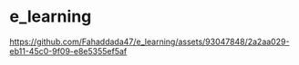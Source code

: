 # e_learning


https://github.com/Fahaddada47/e_learning/assets/93047848/2a2aa029-eb11-45c0-9f09-e8e5355ef5af
